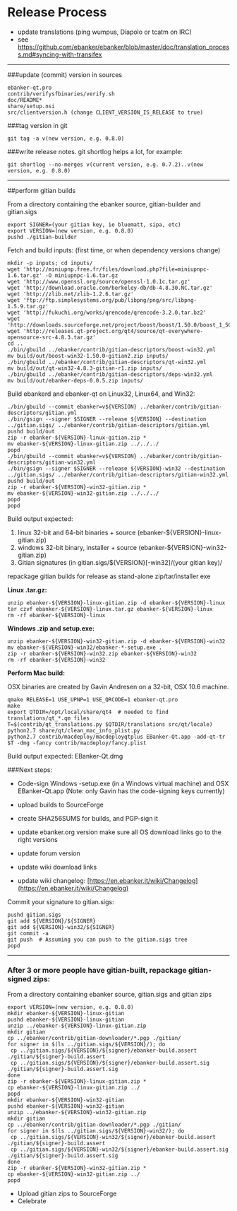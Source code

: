 Release Process
====================

* update translations (ping wumpus, Diapolo or tcatm on IRC)
* see https://github.com/ebanker/ebanker/blob/master/doc/translation_process.md#syncing-with-transifex

* * *

###update (commit) version in sources


	ebanker-qt.pro
	contrib/verifysfbinaries/verify.sh
	doc/README*
	share/setup.nsi
	src/clientversion.h (change CLIENT_VERSION_IS_RELEASE to true)

###tag version in git

	git tag -a v(new version, e.g. 0.8.0)

###write release notes. git shortlog helps a lot, for example:

	git shortlog --no-merges v(current version, e.g. 0.7.2)..v(new version, e.g. 0.8.0)

* * *

##perform gitian builds

 From a directory containing the ebanker source, gitian-builder and gitian.sigs
  
	export SIGNER=(your gitian key, ie bluematt, sipa, etc)
	export VERSION=(new version, e.g. 0.8.0)
	pushd ./gitian-builder

 Fetch and build inputs: (first time, or when dependency versions change)

	mkdir -p inputs; cd inputs/
	wget 'http://miniupnp.free.fr/files/download.php?file=miniupnpc-1.6.tar.gz' -O miniupnpc-1.6.tar.gz
	wget 'http://www.openssl.org/source/openssl-1.0.1c.tar.gz'
	wget 'http://download.oracle.com/berkeley-db/db-4.8.30.NC.tar.gz'
	wget 'http://zlib.net/zlib-1.2.6.tar.gz'
	wget 'ftp://ftp.simplesystems.org/pub/libpng/png/src/libpng-1.5.9.tar.gz'
	wget 'http://fukuchi.org/works/qrencode/qrencode-3.2.0.tar.bz2'
	wget 'http://downloads.sourceforge.net/project/boost/boost/1.50.0/boost_1_50_0.tar.bz2'
	wget 'http://releases.qt-project.org/qt4/source/qt-everywhere-opensource-src-4.8.3.tar.gz'
	cd ..
	./bin/gbuild ../ebanker/contrib/gitian-descriptors/boost-win32.yml
	mv build/out/boost-win32-1.50.0-gitian2.zip inputs/
	./bin/gbuild ../ebanker/contrib/gitian-descriptors/qt-win32.yml
	mv build/out/qt-win32-4.8.3-gitian-r1.zip inputs/
	./bin/gbuild ../ebanker/contrib/gitian-descriptors/deps-win32.yml
	mv build/out/ebanker-deps-0.0.5.zip inputs/

 Build ebankerd and ebanker-qt on Linux32, Linux64, and Win32:
  
	./bin/gbuild --commit ebanker=v${VERSION} ../ebanker/contrib/gitian-descriptors/gitian.yml
	./bin/gsign --signer $SIGNER --release ${VERSION} --destination ../gitian.sigs/ ../ebanker/contrib/gitian-descriptors/gitian.yml
	pushd build/out
	zip -r ebanker-${VERSION}-linux-gitian.zip *
	mv ebanker-${VERSION}-linux-gitian.zip ../../../
	popd
	./bin/gbuild --commit ebanker=v${VERSION} ../ebanker/contrib/gitian-descriptors/gitian-win32.yml
	./bin/gsign --signer $SIGNER --release ${VERSION}-win32 --destination ../gitian.sigs/ ../ebanker/contrib/gitian-descriptors/gitian-win32.yml
	pushd build/out
	zip -r ebanker-${VERSION}-win32-gitian.zip *
	mv ebanker-${VERSION}-win32-gitian.zip ../../../
	popd
	popd

  Build output expected:

  1. linux 32-bit and 64-bit binaries + source (ebanker-${VERSION}-linux-gitian.zip)
  2. windows 32-bit binary, installer + source (ebanker-${VERSION}-win32-gitian.zip)
  3. Gitian signatures (in gitian.sigs/${VERSION}[-win32]/(your gitian key)/

repackage gitian builds for release as stand-alone zip/tar/installer exe

**Linux .tar.gz:**

	unzip ebanker-${VERSION}-linux-gitian.zip -d ebanker-${VERSION}-linux
	tar czvf ebanker-${VERSION}-linux.tar.gz ebanker-${VERSION}-linux
	rm -rf ebanker-${VERSION}-linux

**Windows .zip and setup.exe:**

	unzip ebanker-${VERSION}-win32-gitian.zip -d ebanker-${VERSION}-win32
	mv ebanker-${VERSION}-win32/ebanker-*-setup.exe .
	zip -r ebanker-${VERSION}-win32.zip ebanker-${VERSION}-win32
	rm -rf ebanker-${VERSION}-win32

**Perform Mac build:**

  OSX binaries are created by Gavin Andresen on a 32-bit, OSX 10.6 machine.

	qmake RELEASE=1 USE_UPNP=1 USE_QRCODE=1 ebanker-qt.pro
	make
	export QTDIR=/opt/local/share/qt4  # needed to find translations/qt_*.qm files
	T=$(contrib/qt_translations.py $QTDIR/translations src/qt/locale)
	python2.7 share/qt/clean_mac_info_plist.py
	python2.7 contrib/macdeploy/macdeployqtplus EBanker-Qt.app -add-qt-tr $T -dmg -fancy contrib/macdeploy/fancy.plist

 Build output expected: EBanker-Qt.dmg

###Next steps:

* Code-sign Windows -setup.exe (in a Windows virtual machine) and
  OSX EBanker-Qt.app (Note: only Gavin has the code-signing keys currently)

* upload builds to SourceForge

* create SHA256SUMS for builds, and PGP-sign it

* update ebanker.org version
  make sure all OS download links go to the right versions

* update forum version

* update wiki download links

* update wiki changelog: [https://en.ebanker.it/wiki/Changelog](https://en.ebanker.it/wiki/Changelog)

Commit your signature to gitian.sigs:

	pushd gitian.sigs
	git add ${VERSION}/${SIGNER}
	git add ${VERSION}-win32/${SIGNER}
	git commit -a
	git push  # Assuming you can push to the gitian.sigs tree
	popd

-------------------------------------------------------------------------

### After 3 or more people have gitian-built, repackage gitian-signed zips:

From a directory containing ebanker source, gitian.sigs and gitian zips

	export VERSION=(new version, e.g. 0.8.0)
	mkdir ebanker-${VERSION}-linux-gitian
	pushd ebanker-${VERSION}-linux-gitian
	unzip ../ebanker-${VERSION}-linux-gitian.zip
	mkdir gitian
	cp ../ebanker/contrib/gitian-downloader/*.pgp ./gitian/
	for signer in $(ls ../gitian.sigs/${VERSION}/); do
	 cp ../gitian.sigs/${VERSION}/${signer}/ebanker-build.assert ./gitian/${signer}-build.assert
	 cp ../gitian.sigs/${VERSION}/${signer}/ebanker-build.assert.sig ./gitian/${signer}-build.assert.sig
	done
	zip -r ebanker-${VERSION}-linux-gitian.zip *
	cp ebanker-${VERSION}-linux-gitian.zip ../
	popd
	mkdir ebanker-${VERSION}-win32-gitian
	pushd ebanker-${VERSION}-win32-gitian
	unzip ../ebanker-${VERSION}-win32-gitian.zip
	mkdir gitian
	cp ../ebanker/contrib/gitian-downloader/*.pgp ./gitian/
	for signer in $(ls ../gitian.sigs/${VERSION}-win32/); do
	 cp ../gitian.sigs/${VERSION}-win32/${signer}/ebanker-build.assert ./gitian/${signer}-build.assert
	 cp ../gitian.sigs/${VERSION}-win32/${signer}/ebanker-build.assert.sig ./gitian/${signer}-build.assert.sig
	done
	zip -r ebanker-${VERSION}-win32-gitian.zip *
	cp ebanker-${VERSION}-win32-gitian.zip ../
	popd

- Upload gitian zips to SourceForge
- Celebrate 
